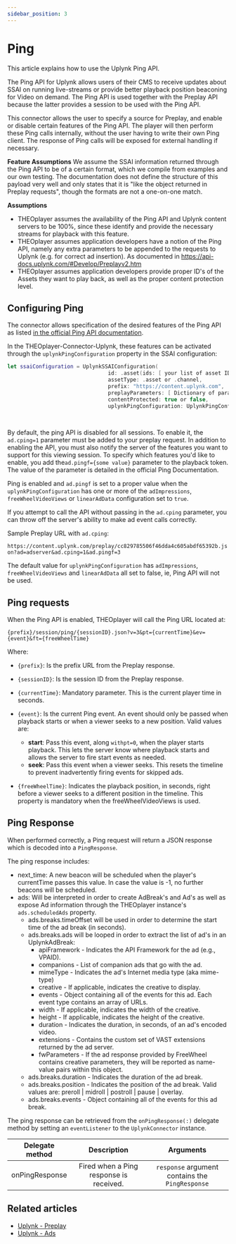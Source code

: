 ```yaml
---
sidebar_position: 3
---
```


# Ping

This article explains how to use the Uplynk Ping API.

The Ping API for Uplynk allows users of their CMS to receive updates about SSAI on running live-streams or provide better playback position beaconing for Video on demand. The Ping API is used together with the Preplay API because the latter provides a session to be used with the Ping API.

This connector allows the user to specify a source for Preplay, and enable or disable certain features of the Ping API. The player will then perform these Ping calls internally, without the user having to write their own Ping client. The response of Ping calls will be exposed for external handling if necessary.

**Feature Assumptions**
We assume the SSAI information returned through the Ping API to be of a certain format, which we compile from examples and our own testing. The documentation does not define the structure of this payload very well and only states that it is "like the object returned in Preplay requests", though the formats are not a one-on-one match.

**Assumptions**

- THEOplayer assumes the availability of the Ping API and Uplynk content servers to be 100%, since these identify and provide the necessary streams for playback with this feature.
- THEOplayer assumes application developers have a notion of the Ping API, namely any extra parameters to be appended to the requests to Uplynk (e.g. for correct ad insertion). As documented in https://api-docs.uplynk.com/#Develop/Preplayv2.htm
- THEOplayer assumes application developers provide proper ID's of the Assets they want to play back, as well as the proper content protection level.

## Configuring Ping

The connector allows specification of the desired features of the Ping API as listed [in the official Ping API documentation](https://api-docs.uplynk.com/#Develop/Preplayv2.htm#Features).

In the THEOplayer-Connector-Uplynk, these features can be activated through the `uplynkPingConfiguration` property in the SSAI configuration:

```swift
let ssaiConfiguration = UplynkSSAIConfiguration(
                                id: .asset(ids: [ your list of asset IDs]),
                                assetType: .asset or .channel,
                                prefix: "https://content.uplynk.com",
                                preplayParameters: [ Dictionary of parameters ]
                                contentProtected: true or false,
                                uplynkPingConfiguration: UplynkPingConfiguration(adImpressions: true or false, // Defaults to false
                                                                                 freeWheelVideoViews: true or false, // Defaults to false
                                                                                 linearAdData: true or false)) // Defaults to false
```

By default, the ping API is disabled for all sessions. To enable it, the `ad.cping=1` parameter must be added to your preplay request. In addition to enabling the API, you must also notify the server of the features you want to support for this viewing session. To specify which features you'd like to enable, you add the`ad.pingf={some value}` parameter to the playback token. The value of the parameter is detailed in the official Ping Documentation.

Ping is enabled and `ad.pingf` is set to a proper value when the `uplynkPingConfiguration` has one or more of the `adImpressions`, `freeWheelVideoViews` or `linearAdData` configuration set to `true`.

If you attempt to call the API without passing in the `ad.cping` parameter, you can throw off the server's ability to make ad event calls correctly.

Sample Preplay URL with `ad.cping`:

`https://content.uplynk.com/preplay/cc829785506f46dda4c605abdf65392b.json?ad=adserver&ad.cping=1&ad.pingf=3`

The default value for `uplynkPingConfiguration` has `adImpressions`, `freeWheelVideoViews` and `linearAdData` all set to false, ie, Ping API will not be used.

## Ping requests

When the Ping API is enabled, THEOplayer will call the Ping URL located at:

```
{prefix}/session/ping/{sessionID}.json?v=3&pt={currentTime}&ev={event}&ft={freeWheelTime}
```

Where:

- `{prefix}`: Is the prefix URL from the Preplay response.
- `{sessionID}`: Is the session ID from the Preplay response.
- `{currentTime}`: Mandatory parameter. This is the current player time in seconds.

- `{event}`: Is the current Ping event. An event should only be passed when playback starts or when a viewer seeks to a new position.
  Valid values are:

  - **start**: Pass this event, along `withpt=0`, when the player starts playback. This lets the server know where playback starts and allows the server to fire start events as needed.
  - **seek**: Pass this event when a viewer seeks. This resets the timeline to prevent inadvertently firing events for skipped ads.

- `{freeWheelTime}`: Indicates the playback position, in seconds, right before a viewer seeks to a different position in the timeline. This property is mandatory when the freeWheelVideoViews is used.

## Ping Response

When performed correctly, a Ping request will return a JSON response which is decoded into a `PingResponse`.

The ping response includes:

- next_time: A new beacon will be scheduled when the player's currentTime passes this value. In case the value is -1, no further beacons will be scheduled.
- ads: Will be interpreted in order to create AdBreak's and Ad's as well as expose Ad information through the THEOplayer instance's `ads.scheduledAds` property.
  - ads.breaks.timeOffset will be used in order to determine the start time of the ad break (in seconds).
  - ads.breaks.ads will be looped in order to extract the list of ad's in an UplynkAdBreak:
    - apiFramework - Indicates the API Framework for the ad (e.g., VPAID).
    - companions - List of companion ads that go with the ad.
    - mimeType - Indicates the ad's Internet media type (aka mime-type)
    - creative - If applicable, indicates the creative to display.
    - events - Object containing all of the events for this ad. Each event type contains an array of URLs.
    - width - If applicable, indicates the width of the creative.
    - height - If applicable, indicates the height of the creative.
    - duration - Indicates the duration, in seconds, of an ad's encoded video.
    - extensions - Contains the custom set of VAST extensions returned by the ad server.
    - fwParameters - If the ad response provided by FreeWheel contains creative parameters, they will be reported as name-value pairs within this object.
  - ads.breaks.duration - Indicates the duration of the ad break.
  - ads.breaks.position - Indicates the position of the ad break. Valid values are: preroll | midroll | postroll | pause | overlay.
  - ads.breaks.events - Object containing all of the events for this ad break.

The ping response can be retrieved from the `onPingResponse(:)` delegate method by setting an `eventListener` to the `UplynkConnector` instance.

| Delegate method |               Description               |                    Arguments                    |
| :-------------: | :-------------------------------------: | :---------------------------------------------: |
| onPingResponse  | Fired when a Ping response is received. | `response` argument contains the `PingResponse` |

## Related articles

- [Uplynk - Preplay](preplay.md)
- [Uplynk - Ads](ads.md)
